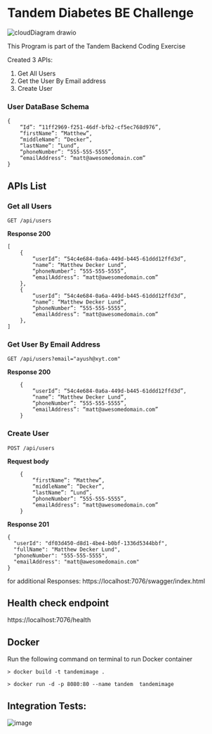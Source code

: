 ﻿# Tandem Diabetes BE Challenge

![cloudDiagram drawio](https://user-images.githubusercontent.com/75988502/190862856-6d49fd42-414d-4b95-9196-8a3ccdeecbfc.png)

This Program is part of the Tandem Backend Coding Exercise

Created 3 APIs:
1. Get All Users
2. Get the User By Email address
3. Create User

### User DataBase Schema

```
{ 
    “Id”: “11ff2969-f251-46df-bfb2-cf5ec768d976”,
    “firstName”: “Matthew”, 
    “middleName”: “Decker”, 
    “lastName”: ”Lund”, 
    “phoneNumber”: “555-555-5555”, 
    “emailAddress”: “matt@awesomedomain.com” 
} 
```

## APIs List
### Get all Users
```
GET /api/users
```
**Response 200**
```
[
    { 
        “userId”: “54c4e684-0a6a-449d-b445-61ddd12ffd3d”, 
        “name”: “Matthew Decker Lund”, 
        “phoneNumber”: “555-555-5555”, 
        “emailAddress”: “matt@awesomedomain.com” 
    },
    { 
        “userId”: “54c4e684-0a6a-449d-b445-61ddd12ffd3d”, 
        “name”: “Matthew Decker Lund”, 
        “phoneNumber”: “555-555-5555”, 
        “emailAddress”: “matt@awesomedomain.com” 
    }, 
]
```

### Get User By Email Address
```
GET /api/users?email="ayush@xyt.com"
```
**Response 200**
```
    { 
        “userId”: “54c4e684-0a6a-449d-b445-61ddd12ffd3d”, 
        “name”: “Matthew Decker Lund”, 
        “phoneNumber”: “555-555-5555”, 
        “emailAddress”: “matt@awesomedomain.com” 
    }

```

### Create User
```
POST /api/users
```
**Request body**
```
    { 
        “firstName”: “Matthew”, 
        “middleName”: “Decker”, 
        “lastName”: ”Lund”, 
        “phoneNumber”: “555-555-5555”, 
        “emailAddress”: “matt@awesomedomain.com” 
    }
```
**Response 201**
```
{
  "userId": "df03d450-d8d1-4be4-b0bf-1336d5344bbf",
  "fullName": "Matthew Decker Lund",
  "phoneNumber": "555-555-5555",
  "emailAddress": "matt@awesomedomain.com"
}
```

for additional Responses: https://localhost:7076/swagger/index.html

## Health check endpoint
https://localhost:7076/health

## Docker

Run the following command on terminal to run Docker container
```
> docker build -t tandemimage .
```
```
> docker run -d -p 8080:80 --name tandem  tandemimage
```

## Integration Tests:
![image](https://user-images.githubusercontent.com/75988502/190861310-10fd2a8a-6fb6-4927-a803-20f37b816f65.png)

